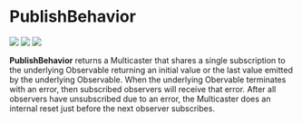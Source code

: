 # PublishBehavior

[![](../../../assets/godev.svg?raw=true)](https://pkg.go.dev/github.com/reactivego/rx/test/PublishBehavior?tab=doc)
[![](../../../assets/godoc.svg?raw=true)](https://godoc.org/github.com/reactivego/rx/test/PublishBehavior)
[![](../../../assets/rx.svg?raw=true)](http://reactivex.io/documentation/operators/publish.html)

**PublishBehavior** returns a Multicaster that shares a single subscription
to the underlying Observable returning an initial value or the last
value emitted by the underlying Observable. When the underlying
Obervable terminates with an error, then subscribed observers will
receive that error. After all observers have unsubscribed due to an error,
the Multicaster does an internal reset just before the next observer
subscribes.
